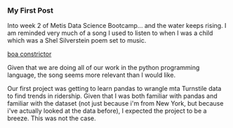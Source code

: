 ### My First Post
Into week 2 of Metis Data Science Bootcamp... and the water keeps rising. I am reminded very much of a song I used to listen to when I was a child which was a Shel Silverstein poem set to music.

[boa constrictor](https://www.youtube.com/watch?v=Sa48bc0P0XI)

Given that we are doing all of our work in the python programming language, the song seems more relevant than I would like.


Our first project was getting to learn pandas to wrangle mta Turnstile data to find trends in ridership. Given that I was both familiar with pandas and familiar with the dataset (not just because i'm from New York, but because i've actually looked at the data before), I expected the project to be a breeze. This was not the case. 
